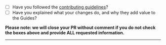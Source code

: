 - [ ] Have you followed the [contributing guidelines](https://github.com/github/opensource.guide/blob/gh-pages/CONTRIBUTING.md)?
- [ ] Have you explained what your changes do, and why they add value to the Guides?

**Please note: we will close your PR without comment if you do not check the boxes above and provide ALL requested information.**

-----

